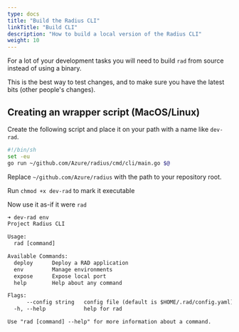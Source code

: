 ```yaml
---
type: docs
title: "Build the Radius CLI"
linkTitle: "Build CLI"
description: "How to build a local version of the Radius CLI"
weight: 10
---
```


For a lot of your development tasks you will need to build `rad` from source instead of using a binary.

This is the best way to test changes, and to make sure you have the latest bits (other people's changes).

## Creating an wrapper script (MacOS/Linux)

Create the following script and place it on your path with a name like `dev-rad`. 

```sh
#!/bin/sh
set -eu
go run ~/github.com/Azure/radius/cmd/cli/main.go $@
```

Replace `~/github.com/Azure/radius` with the path to your repository root.

Run `chmod +x dev-rad` to mark it executable

Now use it as-if it were `rad`

```txt
➜ dev-rad env
Project Radius CLI

Usage:
  rad [command]

Available Commands:
  deploy      Deploy a RAD application
  env         Manage environments
  expose      Expose local port
  help        Help about any command

Flags:
      --config string   config file (default is $HOME/.rad/config.yaml)
  -h, --help            help for rad

Use "rad [command] --help" for more information about a command.
```